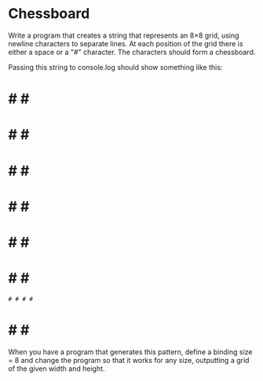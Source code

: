 # Chessboard

Write a program that creates a string that represents an 8×8 grid, using newline characters to separate lines. At each position of the grid there is either a space or a "#" character. The characters should form a chessboard.

Passing this string to console.log should show something like this:

 # # # #
# # # # 
  # # # #
# # # # 
   # # # #
# # # # 
    # # # #
# # # #

When you have a program that generates this pattern, define a binding size = 8 and change the program so that it works for any size, outputting a grid of the given width and height.
